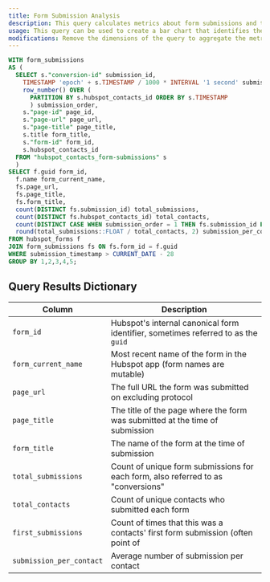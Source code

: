 ```yaml
---
title: Form Submission Analysis
description: This query calculates metrics about form submissions and the context of the form submissions. This data is pulled from the [Hubspot API into Panoply](https://panoply.io/docs/data-sources/hubspot/).
usage: This query can be used to create a bar chart that identifies the most commonly submitted Hubspot forms. Further modification could allow you to analyze the form submission over time, or the sequence of form submissions for each contact.
modifications: Remove the dimensions of the query to aggregate the metrics at a higher level. For instance, if one form can be submitted on multiple pages, removing the `page_url` and `page_title` dimensions would provide _form-level_ metrics only. Modify the `submission_timestamp` comparison in the `WHERE` clause to change the time frame of the analysis.
---
```


```sql
WITH form_submissions
AS (
  SELECT s."conversion-id" submission_id,
    TIMESTAMP 'epoch' + s.TIMESTAMP / 1000 * INTERVAL '1 second' submission_timestamp,
    row_number() OVER (
      PARTITION BY s.hubspot_contacts_id ORDER BY s.TIMESTAMP
      ) submission_order,
    s."page-id" page_id,
    s."page-url" page_url,
    s."page-title" page_title,
    s.title form_title,
    s."form-id" form_id,
    s.hubspot_contacts_id
  FROM "hubspot_contacts_form-submissions" s
  )
SELECT f.guid form_id,
  f.name form_current_name,
  fs.page_url,
  fs.page_title,
  fs.form_title,
  count(DISTINCT fs.submission_id) total_submissions,
  count(DISTINCT fs.hubspot_contacts_id) total_contacts,
  count(DISTINCT CASE WHEN submission_order = 1 THEN fs.submission_id END) first_submissions,
  round(total_submissions::FLOAT / total_contacts, 2) submission_per_contact
FROM hubspot_forms f
JOIN form_submissions fs ON fs.form_id = f.guid
WHERE submission_timestamp > CURRENT_DATE - 28
GROUP BY 1,2,3,4,5;
```

## Query Results Dictionary
| Column | Description |
| --- | --- |
| `form_id`| Hubspot's internal canonical form identifier, sometimes referred to as the `guid` |
| `form_current_name`| Most recent name of the form in the Hubspot app (form names are mutable) |
| `page_url`| The full URL the form was submitted on excluding protocol |
| `page_title`| The title of the page where the form was submitted at the time of submission |
| `form_title`| The name of the form at the time of submission |
| `total_submissions`| Count of unique form submissions for each form, also referred to as "conversions" |
| `total_contacts`| Count of unique contacts who submitted each form |
| `first_submissions`| Count of times that this was a contacts' first form submission (often point of | acquisition)
| `submission_per_contact`| Average number of submission per contact |
